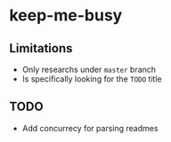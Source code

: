 # keep-me-busy

## Limitations
- Only researchs under `master` branch
- Is specifically looking for the `TODO` title

## TODO
- Add concurrecy for parsing readmes
